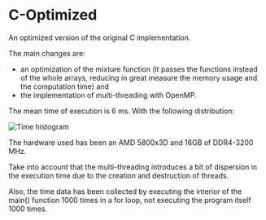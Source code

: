 # C-Optimized

An optimized version of the original C implementation. 

The main changes are:

- an optimization of the mixture function (it passes the functions instead of the whole arrays, reducing in great measure the memory usage and the computation time) and 
- the implementation of multi-threading with OpenMP. 

The mean time of execution is 6 ms. With the following distribution:

![Time histogram](https://i.imgur.com/6iT2PkF.png)

The hardware used has been an AMD 5800x3D and 16GB of DDR4-3200 MHz.

Take into account that the multi-threading introduces a bit of dispersion in the execution time due to the creation and destruction of threads. 

Also, the time data has been collected by executing the interior of the main() function 1000 times in a for loop, not executing the program itself 1000 times.

